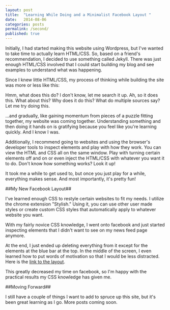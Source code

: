 ```yaml
---
layout: post
title:  "Learning While Doing and a Minimalist Facebook Layout "
date:   2014-08-06
categories: posts 
permalink: /second/
published: true
---
```


Initially, I had started making this website using Wordpress, but I've wanted to take time to actually learn HTML/CSS. So, based on a friend's recommendation, I decided to use something called Jekyll. There was just enough HTML/CSS involved that I could start building my blog and see examples to understand what was happening.  

Since I knew little HTML/CSS, my process of thinking while building the site was more or less like this: 

Hmm, what does this do? I don't know, let me search it up. Ah, so it does this. What about this? Why does it do this? What do multiple sources say? 
Let me try doing this. 

...and gradually, like gaining momentum from pieces of a puzzle fitting together, my website was coming together. Understanding something and then doing it hands on is gratifying because you feel like you're learning quickly. And I know I was. 

Additionally, I recommend going to websites and using the browser's developer tools to inspect elements and play with how they work. You can view the HTML and CSS all on the same window. Play with turning certain elements off and on or even inject the HTML/CSS with whatever you want it to do. Don't know how something works? Look it up! 

It took me a while to get used to, but once you just play for a while, everything makes sense. And most importantly, it's pretty fun!  

##My New Facebook Layout##

I've learned enough CSS to restyle certain websites to fit my needs. I utilize the chrome extension "Stylish." Using it, you can use other user made styles or create custom CSS styles that automatically apply to whatever website you want. 

With my fairly novice CSS knowledge, I went onto facebook and just started inspecting elements that I didn't want to see on my news feed page anymore. 

At the end, I just ended up deleting everything from it except for the elements at the blue bar at the top. In the middle of the screen, I even learned how to put words of motivation so that I would be less distracted. Here is the [link to the layout][1].

This greatly decreased my time on facebook, so I'm happy with the practical results my CSS knowledge has given me. 

##Moving Forward##

I still have a couple of things I want to add to spruce up this site, but it's been great learning as I go. 
More posts coming soon. 

[1]: https://userstyles.org/styles/104007/facebook-minimal-distraction-layout